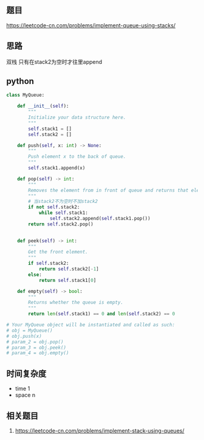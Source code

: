 ## 题目
https://leetcode-cn.com/problems/implement-queue-using-stacks/

## 思路
双栈 只有在stack2为空时才往里append

## python
```python
class MyQueue:

    def __init__(self):
        """
        Initialize your data structure here.
        """
        self.stack1 = []
        self.stack2 = []

    def push(self, x: int) -> None:
        """
        Push element x to the back of queue.
        """
        self.stack1.append(x)

    def pop(self) -> int:
        """
        Removes the element from in front of queue and returns that element.
        """
        # 当stack2不为空时不加stack2
        if not self.stack2:
            while self.stack1:
                self.stack2.append(self.stack1.pop())
        return self.stack2.pop()
        

    def peek(self) -> int:
        """
        Get the front element.
        """
        if self.stack2:
            return self.stack2[-1]
        else:
            return self.stack1[0]

    def empty(self) -> bool:
        """
        Returns whether the queue is empty.
        """
        return len(self.stack1) == 0 and len(self.stack2) == 0

# Your MyQueue object will be instantiated and called as such:
# obj = MyQueue()
# obj.push(x)
# param_2 = obj.pop()
# param_3 = obj.peek()
# param_4 = obj.empty()
```
## 时间复杂度
* time 1
* space n

## 相关题目
1. https://leetcode-cn.com/problems/implement-stack-using-queues/

